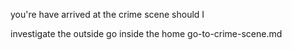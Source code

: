 you're have arrived at the crime scene should I

investigate the outside
go inside the home go-to-crime-scene.md